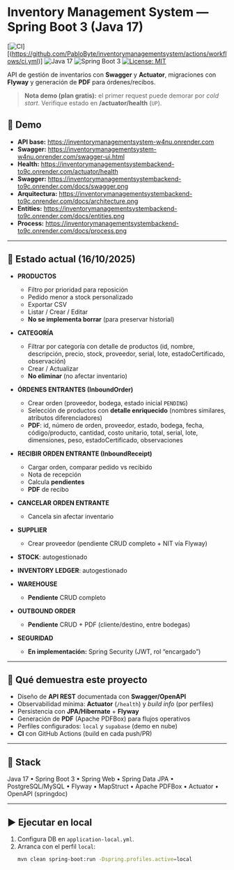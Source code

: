 # Inventory Management System — Spring Boot 3 (Java 17)

[![CI](https://github.com/PabloByte/inventorymanagementsystem/actions/workflows/ci.yml/badge.svg)]
[(https://github.com/PabloByte/inventorymanagementsystem/actions/workflows/ci.yml)]
![Java 17](https://img.shields.io/badge/Java-17-red)
![Spring Boot 3](https://img.shields.io/badge/Spring_Boot-3.x-brightgreen)
[![License: MIT](https://img.shields.io/badge/License-MIT-yellow.svg)](LICENSE)

API de gestión de inventarios con **Swagger** y **Actuator**, migraciones con **Flyway** y generación de **PDF** para órdenes/recibos.

> **Nota demo (plan gratis):** el primer request puede demorar por *cold start*. Verifique estado en **/actuator/health** (`UP`).

## 🚀 Demo
- **API base:** https://inventorymanagementsystem-w4nu.onrender.com
- **Swagger:** https://inventorymanagementsystem-w4nu.onrender.com/swagger-ui.html
- **Health:** https://inventorymanagementsystembackend-to9c.onrender.com/actuator/health
- **Swagger:** https://inventorymanagementsystembackend-to9c.onrender.com/docs/swagger.png
- **Arquitectura:** https://inventorymanagementsystembackend-to9c.onrender.com/docs/architecture.png
- **Entities:** https://inventorymanagementsystembackend-to9c.onrender.com/docs/entities.png
- **Process:** https://inventorymanagementsystembackend-to9c.onrender.com/docs/process.png

---

## 📌 Estado actual (16/10/2025)
- **PRODUCTOS**
  - Filtro por prioridad para reposición
  - Pedido menor a stock personalizado
  - Exportar CSV
  - Listar / Crear / Editar  
  - **No se implementa borrar** (para preservar historial)

- **CATEGORÍA**
  - Filtrar por categoría con detalle de productos (id, nombre, descripción, precio, stock, proveedor, serial, lote, estadoCertificado, observación)
  - Crear / Actualizar  
  - **No eliminar** (no afectar inventario)

- **ÓRDENES ENTRANTES (InboundOrder)**
  - Crear orden (proveedor, bodega, estado inicial `PENDING`)
  - Selección de productos con **detalle enriquecido** (nombres similares, atributos diferenciadores)
  - **PDF**: id, número de orden, proveedor, estado, bodega, fecha, código/producto, cantidad, costo unitario, total, serial, lote, dimensiones, peso, estadoCertificado, observaciones

- **RECIBIR ORDEN ENTRANTE (InboundReceipt)**
  - Cargar orden, comparar pedido vs recibido
  - Nota de recepción
  - Calcula **pendientes**
  - **PDF** de recibo

- **CANCELAR ORDEN ENTRANTE**
  - Cancela sin afectar inventario

- **SUPPLIER**
  - Crear proveedor (pendiente CRUD completo + NIT vía Flyway)

- **STOCK**: autogestionado  
- **INVENTORY LEDGER**: autogestionado

- **WAREHOUSE**
  - **Pendiente** CRUD completo

- **OUTBOUND ORDER**
  - **Pendiente** CRUD + PDF (cliente/destino, entre bodegas)

- **SEGURIDAD**
  - **En implementación:** Spring Security (JWT, rol “encargado”)

---

## 🧠 Qué demuestra este proyecto
- Diseño de **API REST** documentada con **Swagger/OpenAPI**
- Observabilidad mínima: **Actuator** (`/health`) y *build info* (por perfiles)
- Persistencia con **JPA/Hibernate** + **Flyway**
- Generación de **PDF** (Apache PDFBox) para flujos operativos
- Perfiles configurados: `local` y `supabase` (demo en nube)
- **CI** con GitHub Actions (build en cada push/PR)

---

## 🧱 Stack
Java 17 • Spring Boot 3 • Spring Web • Spring Data JPA • PostgreSQL/MySQL • Flyway • MapStruct • Apache PDFBox • Actuator • OpenAPI (springdoc)

---

## ▶️ Ejecutar en local
1. Configura DB en `application-local.yml`.  
2. Arranca con el perfil `local`:
   ```bash
   mvn clean spring-boot:run -Dspring.profiles.active=local

